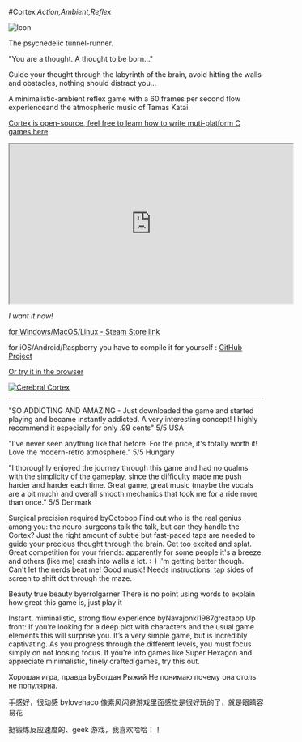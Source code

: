 #Cortex
_Action,Ambient,Reflex_

![Icon](/images/apps/cortex_icon.png)

The psychedelic tunnel-runner.

"You are a thought. A thought to be born..."

Guide your thought through the labyrinth of the brain, avoid hitting the walls and obstacles, nothing should distract you...

A minimalistic-ambient reflex game with a 60 frames per second flow experienceand the atmospheric music of Tamas Katai.

<a href="https://github.com/milgra/cortex" target="_blank">Cortex is open-source, feel free to learn how to write muti-platform C games here</a> 

<iframe width="560" height="315" src="https://www.youtube.com/embed/aHDo_f014rc" allow="accelerometer; autoplay; encrypted-media; gyroscope; picture-in-picture; fullscreen"></iframe>

_I want it now!_

<a href="https://store.steampowered.com/app/998820/Cortex/" target="_blank">for Windows/MacOS/Linux - Steam Store link</a>

for iOS/Android/Raspberry you have to compile it for yourself : [GitHub Project](https://github.com/milgra/cortex)

[Or try it in the browser](downloads/cortex/index.html)

<a href="https://www.indiedb.com/games/cerebral-cortex" title="View Cerebral Cortex on Indie DB" target="_blank"><img src="https://button.indiedb.com/popularity/medium/games/69671.png" alt="Cerebral Cortex" /></a>

---

"SO ADDICTING AND AMAZING - Just downloaded the game and started playing and became instantly addicted. A very interesting concept! I highly recommend it especially for only .99 cents" 5/5 USA

"I've never seen anything like that before. For the price, it's totally worth it! Love the modern-retro atmosphere." 5/5 Hungary

"I thoroughly enjoyed the journey through this game and had no qualms with the simplicity of the gameplay, since the difficulty made me push harder and harder each time. Great game, great music (maybe the vocals are a bit much) and overall smooth mechanics that took me for a ride more than once." 5/5 Denmark

Surgical precision required
byOctobop
Find out who is the real genius among you: the neuro-surgeons talk the talk, but can they handle the Cortex? Just the right amount of subtle but fast-paced taps are needed to guide your precious thought through the brain. Get too excited and splat. Great competition for your friends: apparently for some people it's a breeze, and others (like me) crash into walls a lot. :-) I'm getting better though. Can't let the nerds beat me! Good music! Needs instructions: tap sides of screen to shift dot through the maze.

Beauty true beauty
byerrolgarner
There is no point using words to explain how great this game is, just play it

Instant, miminalistic, strong flow experience
byNavajonki1987greatapp
Up front: If you’re looking for a deep plot with characters and the usual game elements this will surprise you. It’s a very simple game, but is incredibly captivating. As you progress through the different levels, you must focus simply on not loosing focus. If you’re into games like Super Hexagon and appreciate minimalistic, finely crafted games, try this out.

Хорошая игра, правда
byБогдан Рыжий
Не понимаю почему она столь не популярна.

手感好，很动感
bylovehaco
像素风闪避游戏里面感觉是很好玩的了，就是眼睛容易花

挺锻炼反应速度的、geek 游戏，我喜欢哈哈！！